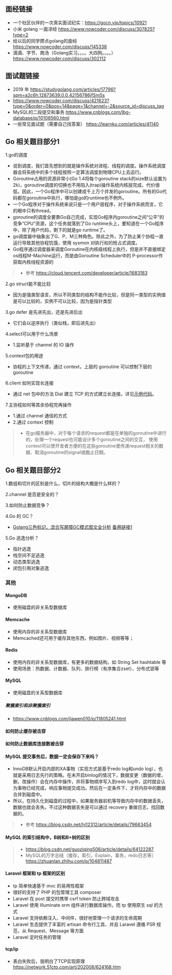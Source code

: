 ## 面经链接
* 一个社区伙伴的一次真实面试纪实：https://gocn.vip/topics/10921
* 小米 golang 一面凉经 https://www.nowcoder.com/discuss/307825?type=2
* 给以后的同学攒点golang的面经 https://www.nowcoder.com/discuss/145338
* 滴滴、字节、商汤（Golang实习。。。。大四狗。。。。） https://www.nowcoder.com/discuss/302112

## 面试题链接
* 2019 年 https://studygolang.com/articles/17796?spm=a2c6h.12873639.0.0.42156786jfSm5s
* https://www.nowcoder.com/discuss/421623?type=0&order=0&pos=14&page=1&channel=-2&source_id=discuss_tag
* MySQL的二段提交和事务 https://www.cnblogs.com/lbg-database/p/10108560.html
*  一些常见面试题（需要自己找答案） https://learnku.com/articles/41140

## Go 相关题目部分1
1.go的调度
* 说到调度，我们首先想到的就是操作系统对进程、线程的调度。操作系统调度器会将系统中的多个线程按照一定算法调度到物理CPU上去运行。
* Goroutine占用的资源非常小(Go 1.4将每个goroutine stack的size默认设置为2k)，goroutine调度的切换也不用陷入(trap)操作系统内核层完成，代价很低。因此，一个Go程序中可以创建成千上万个并发的goroutine。所有的Go代码都在goroutine中执行，哪怕是go的runtime也不例外。
* 一个Go程序对于操作系统来说只是一个用户层程序，对于操作系统而言，它的眼中只有thread。
* goroutine的调度全要靠Go自己完成，实现Go程序内goroutine之间“公平”的竞争“CPU”资源，这个任务就落到了Go runtime头上，要知道在一个Go程序中，除了用户代码，剩下的就是go runtime了。
* go调度器中抽象出了G、P、M三种角色。除此之外，为了防止某个协程一直运行导致其他协程饥饿，使用 sysmon 对执行权的抢占式调度。
* Go程序通过调度器来调度Goroutine在内核级线程上执行，但是并不直接绑定os线程M-Machine运行，而是由Goroutine Scheduler中的 P-processor作获取内核线程资源的

>* 参考 https://cloud.tencent.com/developer/article/1683183

2.go struct能不能比较
* 因为是强类型语言，所以不同类型的结构不能作比较，但是同一类型的实例值是可以比较的，实例不可以比较，因为是指针类型

3.go defer 是先进先出，还是先进后出
* 它们会以逆序执行（类似栈，即后进先出）

4.select可以用于什么场景
* 1.监听基于 channel 的 IO 操作

5.context包的用途
* 协程的上下文传递，通过 context，上层的 goroutine 可以控制下层的 goroutine

6.client 如何实现长连接
* 通过 net 包中的方法 Dial 建立 TCP 的方式建立长连接。详见[示例代码](https://github.com/suhanyujie/zinxDemo1/blob/master/client1.go)。

7.主协程如何等其余协程完再操作
* 1.通过 channel 通信的方式
* 2.通过 context 控制
>* 在go服务器中，对于每个请求的request都是在单独的goroutine中进行的，处理一个request也可能设计多个goroutine之间的交互， 使用context可以使开发者方便的在这些goroutine里传递request相关的数据、取消goroutine的signal或截止日期。

## Go 相关题目部分2
1.数组和切片的区别是什么，切片的结构大概是什么样的？

2.channel 是否是安全的？

3.如何防止数据竞争？

4.Go 的 GC？
* [Golang三色标记、混合写屏障GC模式图文全分析](https://studygolang.com/articles/27243) [备用链接1](https://mp.weixin.qq.com/s?__biz=MzAxMTA4Njc0OQ==&mid=2651439356&idx=2&sn=264a3141ea9a4b29fe67ec06a17aeb99&chksm=80bb1e0eb7cc97181b81ae731d0d425dda1e9a8d503ff75f217a0d77bd9d0eb451555cb584a0&scene=21#wechat_redirect)

5.Go 逃逸分析？
* 指针逃逸
* 栈空间不足逃逸
* 动态类型逃逸
* 闭包引用对象逃逸

### 其他
#### MongoDB
* 使用磁盘的非关系型数据库

#### Memcache
* 使用内存的非关系型数据库
* Memcached还可用于缓存其他东西，例如图片、视频等等；

#### Redis
* 使用内存的非关系型数据库，有更多的数据结构，如 String Set hashtable 等
* 使用场景：热数据、计数器、队列、排行榜（有序集合zset）、分布式锁等


#### MySQL
* 使用磁盘的关系型数据库

##### 聚簇索引和非聚簇索引
* https://www.cnblogs.com/jiawen010/p/11805241.html

#### 如何防止缓存被击穿

#### 如何防止数据库连接数被击穿

#### MySQL 提交事务后，数据一定会保存下来吗？
*  InnoDB默认开启内部的XA事物（实现方式是基于redo log和undo log），也就是采用日志先行的策略。在未开启binlog的情况下，数据变更（数据的增，删，改操作）会在内存中操作，并将事物顺序写入到redo log中，这时就会认为事物已经完成，响应事物提交成功。然后在一定条件下，才将内存中的数据合并到磁盘中。
* 所以，在持久化到磁盘的过程中，如果服务器宕机等导致内存中的数据丢失，数据也就会丢失。不过这种数据丢失是可以通过 recovery 重做日志，找回数据的。
>* 参考 https://blog.csdn.net/hj12312/article/details/79663454

#### MySQL 的索引结构中，B树和B+树的区别
>* https://blog.csdn.net/guoziqing506/article/details/64122287
>* MySQL的万字总结（缓存，索引，Explain，事务，redo日志等）https://zhuanlan.zhihu.com/p/104811487


#### Laravel 框架和 tp 框架的区别
* tp 简单快速基于 mvc 的易用性框架
* 很好的支持了 PHP 的包管理工具 composer
* Laravel 在 post 提交时携带 csrf token 防止跨域攻击
* Laravel 使用 Illuminate orm 组件进行数据库操作。而 tp 使用原生 sql 的方式
* Laravel 支持依赖注入、中间件，很好地管理一个请求的生命周期
* Laravel 生态提供了丰富的 artisan 命令行工具、并且 Laravel 遵循 PSR 规范，从 Request、Message 等方面
* Laravel 定时任务的管理

#### tcp/ip
* 表白失败后，我明白了TCP实现原理 https://network.51cto.com/art/202008/624168.htm

